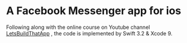# A Facebook Messenger app for ios

Following along with the online course on Youtube channel [LetsBuildThatApp](https://www.youtube.com/playlist?list=PL0dzCUj1L5JHGoEg41IJNk9QQ_hPWcyRo)
, the code is implemented by Swift 3.2 & Xcode 9.

